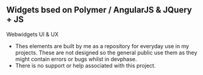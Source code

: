 ## Widgets bsed on Polymer / AngularJS & JQuery  + JS

Webwidgets UI & UX

- Thes elements are built by me as a repository for everyday use in my projects. These are not designed so the general public use them as they might contain errors or bugs whilst in devphase.
- There is no support or help associated with this project.


